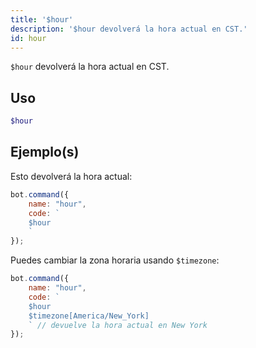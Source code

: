 ```yaml
---
title: '$hour'
description: '$hour devolverá la hora actual en CST.'
id: hour
---
```


`$hour` devolverá la hora actual en CST.

## Uso

```php
$hour
```

## Ejemplo(s)

Esto devolverá la hora actual:

```javascript
bot.command({
    name: "hour",
    code: `
    $hour
    `
});
```

Puedes cambiar la zona horaria usando `$timezone`:

```javascript
bot.command({
    name: "hour",
    code: `
    $hour 
    $timezone[America/New_York]
    ` // devuelve la hora actual en New York
});
```